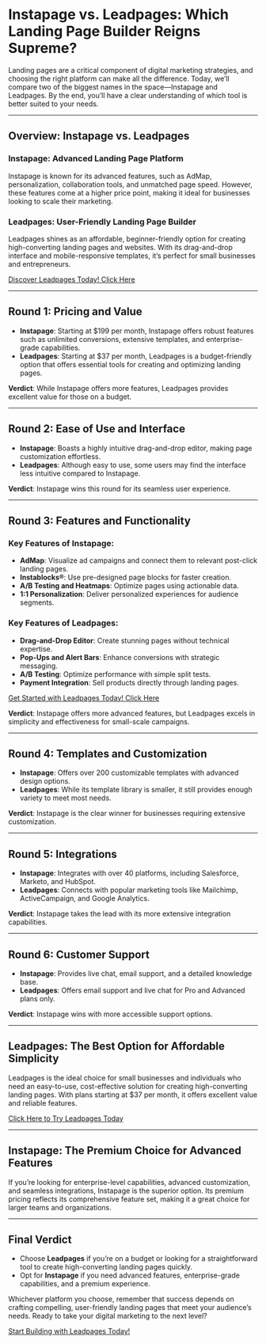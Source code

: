 # Instapage vs. Leadpages: Which Landing Page Builder Reigns Supreme?

Landing pages are a critical component of digital marketing strategies, and choosing the right platform can make all the difference. Today, we’ll compare two of the biggest names in the space—Instapage and Leadpages. By the end, you’ll have a clear understanding of which tool is better suited to your needs.

---

## Overview: Instapage vs. Leadpages

### Instapage: Advanced Landing Page Platform
Instapage is known for its advanced features, such as AdMap, personalization, collaboration tools, and unmatched page speed. However, these features come at a higher price point, making it ideal for businesses looking to scale their marketing.

### Leadpages: User-Friendly Landing Page Builder
Leadpages shines as an affordable, beginner-friendly option for creating high-converting landing pages and websites. With its drag-and-drop interface and mobile-responsive templates, it’s perfect for small businesses and entrepreneurs.

[Discover Leadpages Today! Click Here](https://bit.ly/LEadPages)

---

## Round 1: Pricing and Value

- **Instapage**: Starting at $199 per month, Instapage offers robust features such as unlimited conversions, extensive templates, and enterprise-grade capabilities.
- **Leadpages**: Starting at $37 per month, Leadpages is a budget-friendly option that offers essential tools for creating and optimizing landing pages.

**Verdict**: While Instapage offers more features, Leadpages provides excellent value for those on a budget.

---

## Round 2: Ease of Use and Interface

- **Instapage**: Boasts a highly intuitive drag-and-drop editor, making page customization effortless.
- **Leadpages**: Although easy to use, some users may find the interface less intuitive compared to Instapage.

**Verdict**: Instapage wins this round for its seamless user experience.

---

## Round 3: Features and Functionality

### Key Features of Instapage:
- **AdMap**: Visualize ad campaigns and connect them to relevant post-click landing pages.
- **Instablocks®**: Use pre-designed page blocks for faster creation.
- **A/B Testing and Heatmaps**: Optimize pages using actionable data.
- **1:1 Personalization**: Deliver personalized experiences for audience segments.

### Key Features of Leadpages:
- **Drag-and-Drop Editor**: Create stunning pages without technical expertise.
- **Pop-Ups and Alert Bars**: Enhance conversions with strategic messaging.
- **A/B Testing**: Optimize performance with simple split tests.
- **Payment Integration**: Sell products directly through landing pages.

[Get Started with Leadpages Today! Click Here](https://bit.ly/LEadPages)

**Verdict**: Instapage offers more advanced features, but Leadpages excels in simplicity and effectiveness for small-scale campaigns.

---

## Round 4: Templates and Customization

- **Instapage**: Offers over 200 customizable templates with advanced design options.
- **Leadpages**: While its template library is smaller, it still provides enough variety to meet most needs.

**Verdict**: Instapage is the clear winner for businesses requiring extensive customization.

---

## Round 5: Integrations

- **Instapage**: Integrates with over 40 platforms, including Salesforce, Marketo, and HubSpot.
- **Leadpages**: Connects with popular marketing tools like Mailchimp, ActiveCampaign, and Google Analytics.

**Verdict**: Instapage takes the lead with its more extensive integration capabilities.

---

## Round 6: Customer Support

- **Instapage**: Provides live chat, email support, and a detailed knowledge base.
- **Leadpages**: Offers email support and live chat for Pro and Advanced plans only.

**Verdict**: Instapage wins with more accessible support options.

---

## Leadpages: The Best Option for Affordable Simplicity

Leadpages is the ideal choice for small businesses and individuals who need an easy-to-use, cost-effective solution for creating high-converting landing pages. With plans starting at $37 per month, it offers excellent value and reliable features.

[Click Here to Try Leadpages Today](https://bit.ly/LEadPages)

---

## Instapage: The Premium Choice for Advanced Features

If you’re looking for enterprise-level capabilities, advanced customization, and seamless integrations, Instapage is the superior option. Its premium pricing reflects its comprehensive feature set, making it a great choice for larger teams and organizations.

---

## Final Verdict

- Choose **Leadpages** if you’re on a budget or looking for a straightforward tool to create high-converting landing pages quickly.
- Opt for **Instapage** if you need advanced features, enterprise-grade capabilities, and a premium experience.

Whichever platform you choose, remember that success depends on crafting compelling, user-friendly landing pages that meet your audience’s needs. Ready to take your digital marketing to the next level?

[Start Building with Leadpages Today!](https://bit.ly/LEadPages)
